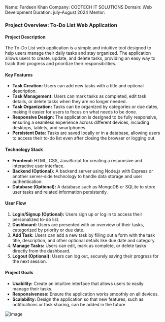 Name: Fardeen Khan
Company: CODTECH IT SOLUTIONS
Domain: Web Development
Duration: july-August 2024
Mentor: 


### Project Overview: To-Do List Web Application

#### **Project Description**
The To-Do List web application is a simple and intuitive tool designed to help users manage their daily tasks and stay organized. The application allows users to create, update, and delete tasks, providing an easy way to track their progress and prioritize their responsibilities.

#### **Key Features**
- **Task Creation:** Users can add new tasks with a title and optional description.
- **Task Management:** Users can mark tasks as completed, edit task details, or delete tasks when they are no longer needed.
- **Task Organization:** Tasks can be organized by categories or due dates, making it easier for users to focus on what needs to be done.
- **Responsive Design:** The application is designed to be fully responsive, ensuring a seamless experience across different devices, including desktops, tablets, and smartphones.
- **Persistent Data:** Tasks are saved locally or in a database, allowing users to access their to-do list even after closing the browser or logging out.

#### **Technology Stack**
- **Frontend:** HTML, CSS, JavaScript for creating a responsive and interactive user interface.
- **Backend (Optional):** A backend server using Node.js with Express or another server-side technology to handle data storage and user authentication.
- **Database (Optional):** A database such as MongoDB or SQLite to store user tasks and related information persistently.
  
#### **User Flow**
1. **Login/Signup (Optional):** Users sign up or log in to access their personalized to-do list.
2. **Dashboard:** Users are presented with an overview of their tasks, categorized by priority or due date.
3. **Add Task:** Users can add a new task by filling out a form with the task title, description, and other optional details like due date and category.
4. **Manage Tasks:** Users can edit, mark as complete, or delete tasks directly from the dashboard.
5. **Logout (Optional):** Users can log out, securely saving their progress for the next session.

#### **Project Goals**
- **Usability:** Create an intuitive interface that allows users to easily manage their tasks.
- **Responsiveness:** Ensure the application works smoothly on all devices.
- **Scalability:** Design the application so that new features, such as notifications or task sharing, can be added in the future.










![image](https://github.com/user-attachments/assets/fe1863e7-09bf-4725-ae09-29a5d95fb83b)
